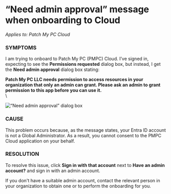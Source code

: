 # “Need admin approval” message when onboarding to Cloud

_Applies to: Patch My PC Cloud_

### SYMPTOMS

I am trying to onboard to Patch My PC (PMPC) Cloud. I’ve signed in, expecting to see the **Permissions requested** dialog box, but instead, I get the **Need admin approval** dialog box stating:

**Patch My PC LLC needs permission to access resources in your organization that only an admin can grant. Please ask an admin to grant permission to this app before you can use it.**\
\\

![“Need admin approval” dialog box](../../../.gitbook/assets/image-\(906\).png)

### CAUSE

This problem occurs because, as the message states, your Entra ID account is not a Global Administrator. As a result, you cannot consent to the PMPC Cloud application on your behalf.

### RESOLUTION

To resolve this issue, click **Sign in with that account** next to **Have an admin account?** and sign in with an admin account.

If you don't have a suitable admin account, contact the relevant person in your organization to obtain one or to perform the onboarding for you.
